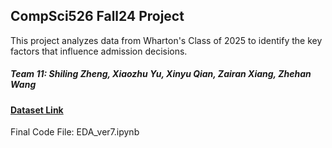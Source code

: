 ## CompSci526 Fall24 Project 
This project analyzes data from Wharton's Class of 2025 to identify the key factors that influence admission decisions.

##### Team 11: Shiling Zheng, Xiaozhu Yu, Xinyu Qian, Zairan Xiang, Zhehan Wang

#### [Dataset Link](https://www.kaggle.com/datasets/taweilo/mba-admission-dataset?select=MBA.csv)


Final Code File: EDA_ver7.ipynb